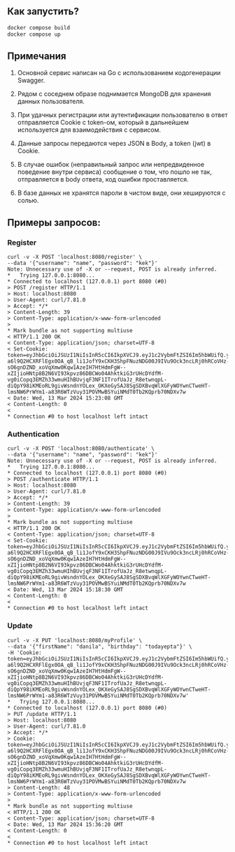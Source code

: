 ## Как запустить?

```bash
docker compose build
docker compose up
```

## Примечания

1. Основной сервис написан на Go с использованием кодогенерации Swagger.

2. Рядом с соседнем образе поднимается MongoDB для хранения данных пользователя.

3. При удачных регистрации или аутентификации пользователю в ответ отправляется Cookie с token-ом, который в дальнейшем используется для взаимодействия с сервисом.

4. Данные запросы передаются через JSON в Body, а token (jwt) в Cookie.

5. В случае ошибок (неправильный запрос или непредвиденное поведение внутри сервиса) сообщение о том, что пошло не так, отправляется в body ответа, код ошибки проставляется.

6. В базе данных не хранятся пароли в чистом виде, они хешируются с солью.

## Примеры запросов:

### Register

```
curl -v -X POST 'localhost:8080/register' \    
--data '{"username": "name", "password": "kek"}'           
Note: Unnecessary use of -X or --request, POST is already inferred.
*   Trying 127.0.0.1:8080...
* Connected to localhost (127.0.0.1) port 8080 (#0)
> POST /register HTTP/1.1
> Host: localhost:8080
> User-Agent: curl/7.81.0
> Accept: */*
> Content-Length: 39
> Content-Type: application/x-www-form-urlencoded
> 
* Mark bundle as not supporting multiuse
< HTTP/1.1 200 OK
< Content-Type: application/json; charset=UTF-8
< Set-Cookie: token=eyJhbGciOiJSUzI1NiIsInR5cCI6IkpXVCJ9.eyJ1c2VybmFtZSI6Im5hbWUifQ.ydrESReHn-a6l9Q2HCXRFlEgx0OA_qB_li1JofY9xCKH3ShpFNuzNDG00J9IVu9Ock3ncLRj0hRCoVHz-sO6gnDZND_xoVqXmw0Kqw1AzeIH7HtHdmFgW--xZIjioHNtp8B2N6VI93kpvz86DBCWo04AhktkiG3rUHcDYdfM-vg0iCopq3EMZh33wmuHIhBUvjqF3NF1ITrofUaJz_R8etwnqpL-diQpY98iKMEoRL9givWsndnYOLex_OKXeGySAJ8SgSDXBvqWlXGFyWOYwnCTweHT-lmsNW6PrWYm1-a83R6WTzVuy31POVMwBSYuiNMdT0Tb2KQprb70NDXv7w
< Date: Wed, 13 Mar 2024 15:23:08 GMT
< Content-Length: 0
< 
* Connection #0 to host localhost left intact
```

### Authentication

```
curl -v -X POST 'localhost:8080/authenticate' \
--data '{"username": "name", "password": "kek"}'
Note: Unnecessary use of -X or --request, POST is already inferred.
*   Trying 127.0.0.1:8080...
* Connected to localhost (127.0.0.1) port 8080 (#0)
> POST /authenticate HTTP/1.1
> Host: localhost:8080
> User-Agent: curl/7.81.0
> Accept: */*
> Content-Length: 39
> Content-Type: application/x-www-form-urlencoded
> 
* Mark bundle as not supporting multiuse
< HTTP/1.1 200 OK
< Content-Type: application/json; charset=UTF-8
< Set-Cookie: token=eyJhbGciOiJSUzI1NiIsInR5cCI6IkpXVCJ9.eyJ1c2VybmFtZSI6Im5hbWUifQ.ydrESReHn-a6l9Q2HCXRFlEgx0OA_qB_li1JofY9xCKH3ShpFNuzNDG00J9IVu9Ock3ncLRj0hRCoVHz-sO6gnDZND_xoVqXmw0Kqw1AzeIH7HtHdmFgW--xZIjioHNtp8B2N6VI93kpvz86DBCWo04AhktkiG3rUHcDYdfM-vg0iCopq3EMZh33wmuHIhBUvjqF3NF1ITrofUaJz_R8etwnqpL-diQpY98iKMEoRL9givWsndnYOLex_OKXeGySAJ8SgSDXBvqWlXGFyWOYwnCTweHT-lmsNW6PrWYm1-a83R6WTzVuy31POVMwBSYuiNMdT0Tb2KQprb70NDXv7w
< Date: Wed, 13 Mar 2024 15:18:30 GMT
< Content-Length: 0
< 
* Connection #0 to host localhost left intact
```

### Update

```
curl -v -X PUT 'localhost:8080/myProfile' \       
--data '{"firstName": "danila", "birthday": "todayepta"}' \
-H 'Cookie: token=eyJhbGciOiJSUzI1NiIsInR5cCI6IkpXVCJ9.eyJ1c2VybmFtZSI6Im5hbWUifQ.ydrESReHn-a6l9Q2HCXRFlEgx0OA_qB_li1JofY9xCKH3ShpFNuzNDG00J9IVu9Ock3ncLRj0hRCoVHz-sO6gnDZND_xoVqXmw0Kqw1AzeIH7HtHdmFgW--xZIjioHNtp8B2N6VI93kpvz86DBCWo04AhktkiG3rUHcDYdfM-vg0iCopq3EMZh33wmuHIhBUvjqF3NF1ITrofUaJz_R8etwnqpL-diQpY98iKMEoRL9givWsndnYOLex_OKXeGySAJ8SgSDXBvqWlXGFyWOYwnCTweHT-lmsNW6PrWYm1-a83R6WTzVuy31POVMwBSYuiNMdT0Tb2KQprb70NDXv7w'
*   Trying 127.0.0.1:8080...
* Connected to localhost (127.0.0.1) port 8080 (#0)
> PUT /update HTTP/1.1
> Host: localhost:8080
> User-Agent: curl/7.81.0
> Accept: */*
> Cookie: token=eyJhbGciOiJSUzI1NiIsInR5cCI6IkpXVCJ9.eyJ1c2VybmFtZSI6Im5hbWUifQ.ydrESReHn-a6l9Q2HCXRFlEgx0OA_qB_li1JofY9xCKH3ShpFNuzNDG00J9IVu9Ock3ncLRj0hRCoVHz-sO6gnDZND_xoVqXmw0Kqw1AzeIH7HtHdmFgW--xZIjioHNtp8B2N6VI93kpvz86DBCWo04AhktkiG3rUHcDYdfM-vg0iCopq3EMZh33wmuHIhBUvjqF3NF1ITrofUaJz_R8etwnqpL-diQpY98iKMEoRL9givWsndnYOLex_OKXeGySAJ8SgSDXBvqWlXGFyWOYwnCTweHT-lmsNW6PrWYm1-a83R6WTzVuy31POVMwBSYuiNMdT0Tb2KQprb70NDXv7w
> Content-Length: 48
> Content-Type: application/x-www-form-urlencoded
> 
* Mark bundle as not supporting multiuse
< HTTP/1.1 200 OK
< Content-Type: application/json; charset=UTF-8
< Date: Wed, 13 Mar 2024 15:36:20 GMT
< Content-Length: 0
< 
* Connection #0 to host localhost left intact
```